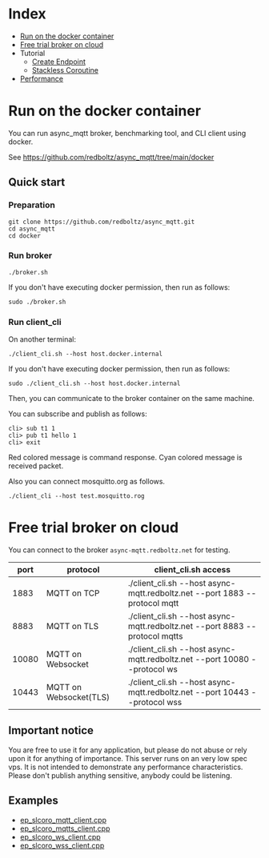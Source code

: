 # Index
- [Run on the docker container](#run-on-the-docker-container)
- [Free trial broker on cloud](#Free-trial-broker-on-cloud)
- Tutorial
  - [Create Endpoint](tutorial/create_endpoint.md)
  - [Stackless Coroutine](tutorial/sl_coro.md)
- [Performance](performance,md)

# Run on the docker container
You can run async_mqtt broker, benchmarking tool, and CLI client using docker.

See https://github.com/redboltz/async_mqtt/tree/main/docker

## Quick start

### Preparation

```
git clone https://github.com/redboltz/async_mqtt.git
cd async_mqtt
cd docker
```

### Run broker

```
./broker.sh
```

If you don't have executing docker permission, then run as follows:

```
sudo ./broker.sh
```

### Run client_cli

On another terminal:

```
./client_cli.sh --host host.docker.internal
```

If you don't have executing docker permission, then run as follows:

```
sudo ./client_cli.sh --host host.docker.internal
```

Then, you can communicate to the broker container on the same machine.

You can subscribe and publish as follows:

```
cli> sub t1 1
cli> pub t1 hello 1
cli> exit
```

Red colored message is command response.
Cyan colored message is received packet.

Also you can connect mosquitto.org as follows.

```
./client_cli --host test.mosquitto.rog
```

# Free trial broker on cloud

You can connect to the broker `async-mqtt.redboltz.net` for testing.

port|protocol|client_cli.sh access
---|---|---
1883|MQTT on TCP|./client_cli.sh --host async-mqtt.redboltz.net --port 1883 --protocol mqtt
8883|MQTT on TLS|./client_cli.sh --host async-mqtt.redboltz.net --port 8883 --protocol mqtts
10080|MQTT on Websocket|./client_cli.sh --host async-mqtt.redboltz.net --port 10080 --protocol ws
10443|MQTT on Websocket(TLS)|./client_cli.sh --host async-mqtt.redboltz.net --port 10443 --protocol wss

## Important notice
You are free to use it for any application, but please do not abuse or rely upon it for anything of importance. This server runs on an very low spec vps. It is not intended to demonstrate any performance characteristics.
Please don't publish anything sensitive, anybody could be listening.



## Examples
- [ep_slcoro_mqtt_client.cpp](../main/example/ep_slcoro_mqtt_client.cpp)
- [ep_slcoro_mqtts_client.cpp](../main/example/ep_slcoro_mqtts_client.cpp)
- [ep_slcoro_ws_client.cpp](../main/example/ep_slcoro_ws_client.cpp)
- [ep_slcoro_wss_client.cpp](../main/example/ep_slcoro_wss_client.cpp)

